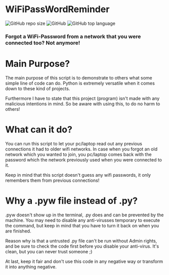# WiFiPassWordReminder
![GitHub repo size](https://img.shields.io/github/repo-size/REALSDEALS/WiFiPassWordReminder?label=Repository%20Size) ![GitHub](https://img.shields.io/github/license/REALSDEALS/WiFiPassWordReminder) ![GitHub top language](https://img.shields.io/github/languages/top/REALSDEALS/WiFiPassWordReminder)

### Forgot a WiFi-Password from a network that you were connected too? Not anymore!

# Main Purpose?
The main purpose of this script is to demonstrate to others what some simple line of code can do.
Python is extremely versatile when it comes down to these kind of projects.

Furthermore I have to state that this project (program) isn't made with any malicious intentions in mind.
So be aware with using this, to do no harm to others!

# What can it do?
You can run this script to let your pc/laptop read out any previous connections it had to older wifi networks.
In case when you forgot an old network which you wanted to join, you pc/laptop comes back with the password which the network previously used when you were connected to it. 

Keep in mind that this script doesn't guess any wifi passwords, it only remembers them from previous connections!

# Why a .pyw file instead of .py?
.pyw doesn't show up in the terminal, .py does and can be prevented by the machine.
You may need to disable any anti-virusses temporary to execute the command, but keep in mind that you have to turn it back on when you are finished.

Reason why is that a untrusted .py file can't be run without Admin rights, and be sure to check the code first before you disable your anti-virus.
It's clean, but you can never trust someone ;) 

At last, keep it fair and don't use this code in any negative way or transform it into anything negative.